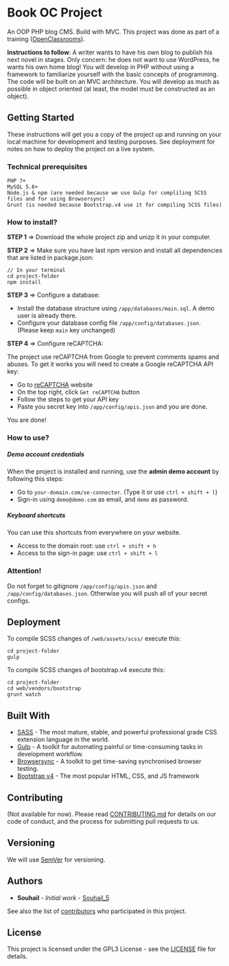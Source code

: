 # Book OC Project

An OOP PHP blog CMS. Build with MVC. This project was done as part of a training ([OpenClassrooms](https://openclassrooms.com/)).

**Instructions to follow**:
A writer wants to have his own blog to publish his next novel in stages. Only concern: he does not want to use WordPress, he wants his own home blog!
You will develop in PHP without using a framework to familiarize yourself with the basic concepts of programming. The code will be built on an MVC architecture. You will develop as much as possible in object oriented (at least, the model must be constructed as an object).

## Getting Started

These instructions will get you a copy of the project up and running on your local machine for development and testing purposes. See deployment for notes on how to deploy the project on a live system.

### Technical prerequisites

```
PHP 7+
MySQL 5.6+
Node.js & npm (are needed because we use Gulp for compliling SCSS files and for using Browsersync)
Grunt (is needed because Bootstrap.v4 use it for compiling SCSS files)
```

### How to install?

**STEP 1** => Download the whole project zip and unizp it in your computer.

**STEP 2** => Make sure you have last npm version and install all dependencies that are listed in package.json:

```
// In your terminal
cd project-folder
npm install
```

**STEP 3** => Configure a database:
* Install the database structure using `/app/databases/main.sql`. A demo user is already there.
* Configure your database config file `/app/config/databases.json`. (Please keep `main` key unchanged)

**STEP 4** => Configure reCAPTCHA:

The project use reCAPTCHA from Google to prevent comments spams and abuses. To get it works you will need to create a Google reCAPTCHA API key:
* Go to [reCAPTCHA](https://www.google.com/recaptcha/) website
* On the top right, click `Get reCAPTCHA` button
* Follow the steps to get your API key
* Paste you secret key into `/app/config/apis.json` and you are done.

You are done!

### How to use?

##### Demo account credentials

When the project is installed and running, use the **admin demo account** by following this steps:
* Go to `your-domain.com/se-connecter`. (Type it or use `ctrl + shift + l`)
* Sign-in using `demo@demo.com` as email, and `demo` as password.

##### Keyboard shortcuts

You can use this shortcuts from everywhere on your website.

* Access to the domain root: use `ctrl + shift + h`
* Access to the sign-in page: use `ctrl + shift + l`

### Attention!

Do not forget to gitignore `/app/config/apis.json` and `/app/config/databases.json`. Otherwise you will push all of your secret configs.

## Deployment

To compile SCSS changes of `/web/assets/scss/` execute this:

```
cd project-folder
gulp
```

To compile SCSS changes of bootstrap.v4 execute this:

```
cd project-folder
cd web/vendors/bootstrap
grunt watch
```

## Built With

* [SASS](http://sass-lang.com/) - The most mature, stable, and powerful professional grade CSS extension language in the world.
* [Gulp](https://gulpjs.com/) - A toolkit for automating painful or time-consuming tasks in development workflow.
* [Browsersync](https://browsersync.io/) - A toolkit to get time-saving synchronised browser testing.
* [Bootstrap v4](https://v4-alpha.getbootstrap.com/) - The most popular HTML, CSS, and JS framework

## Contributing

(Not available for now). Please read [CONTRIBUTING.md](#) for details on our code of conduct, and the process for submitting pull requests to us.

## Versioning

We will use [SemVer](http://semver.org/) for versioning.

## Authors

* **Souhail** - *Initial work* - [Souhail_5](https://github.com/Souhail-5)

See also the list of [contributors](https://github.com/Souhail-5/book-oc-project/contributors) who participated in this project.

## License

This project is licensed under the GPL3 License - see the [LICENSE](LICENSE.md) file for details.

